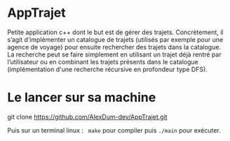 # AppTrajet

Petite application c++ dont le but est de gérer des trajets. Concrètement, il s’agit d’implémenter un catalogue de trajets (utilisés par exemple pour une agence de voyage) pour ensuite rechercher des trajets dans la catalogue.
La recherche peut se faire simplement en utilisant un trajet déjà rentré par l’utilisateur ou en combinant les trajets présents dans le catalogue (implémentation d'une recherche récursive en profondeur type DFS).

# Le lancer sur sa machine

git clone https://github.com/AlexDum-dev/AppTrajet.git 

Puis sur un terminal linux : 
``` make``` pour compiler puis  `./main` pour exécuter.

